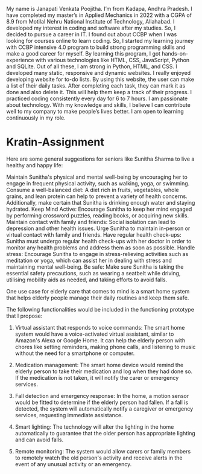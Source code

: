 My name is Janapati Venkata Poojitha. I’m from Kadapa, Andhra Pradesh. I have completed my master’s in Applied Mechanics in 2022 with a CGPA of 8.9 from Motilal Nehru National Institute of Technology, Allahabad. I developed my interest in coding and software after my studies. So, I decided to pursue a career in IT. I found out about CCBP when I was looking for courses online to learn coding. So, I started my learning journey with CCBP intensive 4.0 program to build strong programming skills and make a good career for myself. By learning this program, I got hands-on-experience with various technologies like HTML, CSS, JavaScript, Python and SQLite. Out of all these, I am strong in Python, HTML, and CSS. I developed many static, responsive and dynamic websites. I really enjoyed developing website for to-do lists. By using this website, the user can make a list of their daily tasks. After completing each task, they can mark it as done and also delete it. This will help them keep a track of their progress. I practiced coding consistently every day for 6 to 7 hours. 
I am passionate about technology. With my knowledge and skills, I believe I can contribute well to my company to make people’s lives better. I am open to learning continuously in my role.

# Kratin-Assignment

Here are some general suggestions for seniors like Sunitha Sharma to live a healthy and happy life:

Maintain Sunitha's physical and mental well-being by encouraging her to engage in frequent physical activity, such as walking, yoga, or swimming.
Consume a well-balanced diet: A diet rich in fruits, vegetables, whole grains, and lean protein can help to prevent a variety of health concerns. Additionally, make certain that Sunitha is drinking enough water and staying hydrated.
Keep Mind Active: Encourage Sunitha to keep her mind engaged by performing crossword puzzles, reading books, or acquiring new skills.
Maintain contact with family and friends: Social isolation can lead to depression and other health issues. Urge Sunitha to maintain in-person or virtual contact with family and friends.
Have regular health check-ups: Sunitha must undergo regular health check-ups with her doctor in order to monitor any health problems and address them as soon as possible.
Handle stress: Encourage Sunitha to engage in stress-relieving activities such as meditation or yoga, which can assist her in dealing with stress and maintaining mental well-being.
Be safe: Make sure Sunitha is taking the essential safety precautions, such as wearing a seatbelt while driving, utilising mobility aids as needed, and taking efforts to avoid falls.



One use case for elderly care that comes to mind is a smart home system that helps elderly people manage their daily routines and keep them safe.

The following functionalities would be included in the functioning prototype that I propose:

1. Virtual assistant that responds to voice commands: The smart home system would have a voice-activated virtual assistant, similar to Amazon's Alexa or Google Home. It can help the elderly person with chores like setting reminders, making phone calls, and listening to music without the need for a smartphone or computer.

2. Medication management: The smart home device would remind the elderly person to take their medication and log when they had done so. If the medication is not taken, it will notify the carer or emergency services.

3. Fall detection and emergency response: In the home, a motion sensor would be fitted to determine if the elderly person had fallen. If a fall is detected, the system will automatically notify a caregiver or emergency services, requesting immediate assistance.

4. Smart lighting: The technology will alter the lighting in the home automatically to guarantee that the older person has appropriate lighting and can avoid falls.

5. Remote monitoring: The system would allow carers or family members to remotely watch the old person's activity and receive alerts in the event of any unusual activity or an emergency.
